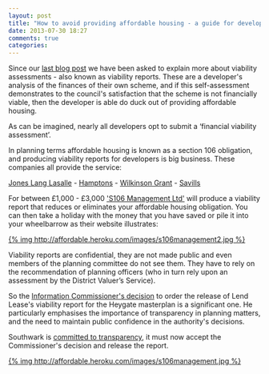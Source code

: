 ```yaml
---
layout: post
title: "How to avoid providing affordable housing - a guide for developers"
date: 2013-07-30 18:27
comments: true
categories: 
---
```

Since our [last blog post](http://affordable.heroku.com/blog/2013/07/24/heygate-figures-must-b-be-revealed-information-commissioner/) we have been asked to explain more about viability assessments - also known as viability reports. These are a developer's analysis of the finances of their own scheme, and if this self-assessment demonstrates to the council's satisfaction that the scheme is not financially viable, then the developer is able do duck out of providing affordable housing. 


As can be imagined, nearly all developers opt to submit a ‘financial viability assessment’.  

In planning terms affordable housing is known as a section 106 obligation, and producing viability reports for developers is big business. These companies all provide the service:

[Jones Lang Lasalle](http://residential.joneslanglasalle.co.uk/residential-services/consultancy-services/affordable-housing.aspx)  -   <a href="http://www.hamptons.co.uk/land-and-new-homes/developer-services/viability,-affordability,-housing-section-106-(1)/">Hamptons</a>  -   [Wilkinson Grant](http://www.wilkinsongrant.co.uk/land-a-development/confidential-property-register)  - 
[Savills](http://www.savills.co.uk/services/planning-and-development/planning/planning-policy/development-viability.aspx)

For between £1,000 - £3,000 ['S106 Management Ltd'](http://www.s106management.co.uk/) will produce a viability report that reduces or eliminates your affordable housing obligation. You can then take a holiday with the money that you have saved or pile it into your wheelbarrow as their website illustrates:

[{% img http://affordable.heroku.com/images/s106management2.jpg %}](http://www.s106management.co.uk/)


Viability reports are confidential, they are not made public and even members of the planning committee do not see them. They have to rely on the recommendation of planning officers (who in turn rely upon an assessment by the District Valuer’s Service).

So the [Information Commissioner's decision](http://betterelephant.org/images/HeygateFOICommissionersReport.pdf) to order the release of Lend Lease's viability report for the Heygate masterplan is a significant one. He particularly emphasises the importance of transparency in planning matters, and the need to maintain public confidence in the authority's decisions. 

Southwark is [committed to transparency](http://www.youtube.com/watch?v=sbSCIuaLFQ4&feature=share&list=UU1yTdlADczSqDS-DsEliI8A), it must now accept the Commissioner's decision and release the report. 


[{% img http://affordable.heroku.com/images/s106management.jpg %}](http://www.s106management.co.uk/)





 

